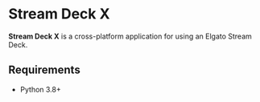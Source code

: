 # Stream Deck X
**Stream Deck X** is a cross-platform application for using an Elgato Stream Deck.

## Requirements
* Python 3.8+